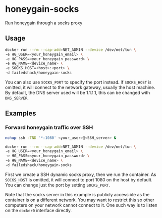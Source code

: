 # honeygain-socks

Run honeygain through a socks proxy

## Usage

```sh
docker run --rm --cap-add=NET_ADMIN --device /dev/net/tun \
-e HG_USER=<your_honeygain_email> \
-e HG_PASS=<your_honeygain_password> \
-e HG_NAME=<device_name> \
-e SOCKS_HOST=<host>:<port> \
-d failedshack/honeygain-socks
```

You can also use `SOCKS_PORT` to specify the port instead.
If `SOCKS_HOST` is omitted, it will connect to the network gateway, usually the host machine.
By default, the DNS server used will be 1.1.1.1, this can be changed with `DNS_SERVER`.

## Examples

### Forward honeygain traffic over SSH

```sh
nohup ssh -TND '*:1080' <your_user>@<SSH_server> &

docker run --rm --cap-add=NET_ADMIN --device /dev/net/tun \
-e HG_USER=<your_honeygain_email> \
-e HG_PASS=<your_honeygain_password> \
-e HG_NAME=<device_name> \
-d failedshack/honeygain-socks
```

First we create a SSH dynamic socks proxy, then we run the container.
As `SOCKS_HOST` is omitted, it will connect to port 1080 on the host by default.
You can change just the port by setting `SOCKS_PORT`.

Note that the socks server in this example is publicly accessible as the container is on a different network.
You may want to restrict this so other computers on your network cannot connect to it.
One such way is to listen on the `docker0` interface directly.
